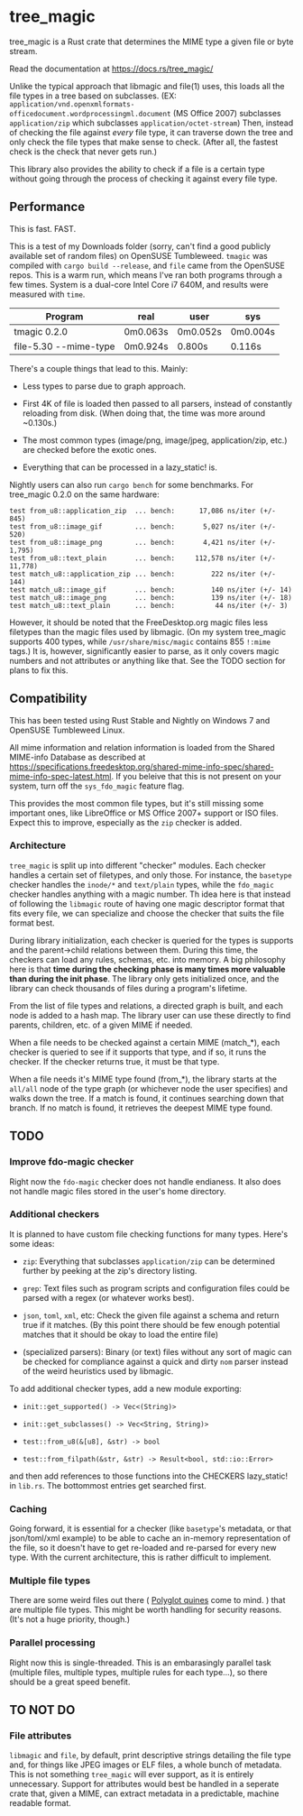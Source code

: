 # tree_magic

tree_magic is a Rust crate that determines the MIME type a given file or byte stream. 

Read the documentation at https://docs.rs/tree_magic/

Unlike the typical approach that libmagic and file(1) uses, this loads all the file types in a tree based on subclasses. (EX: `application/vnd.openxmlformats-officedocument.wordprocessingml.document` (MS Office 2007) subclasses `application/zip` which subclasses `application/octet-stream`) Then, instead of checking the file against *every* file type, it can traverse down the tree and only check the file types that make sense to check. (After all, the fastest check is the check that never gets run.)

This library also provides the ability to check if a file is a certain type without going through the process of checking it against every file type.

## Performance

This is fast. FAST.

This is a test of my Downloads folder (sorry, can't find a good publicly available set of random files) on OpenSUSE Tumbleweed. `tmagic` was compiled with `cargo build --release`, and `file` came from the OpenSUSE repos. This is a warm run, which means I've ran both programs through a few times. System is a dual-core Intel Core i7 640M, and results were measured with `time`.

Program | real | user | sys
--------|------|------|-----
tmagic 0.2.0 | 0m0.063s | 0m0.052s | 0m0.004s
file-5.30 --mime-type | 0m0.924s | 0.800s | 0.116s

There's a couple things that lead to this. Mainly:

- Less types to parse due to graph approach.

- First 4K of file is loaded then passed to all parsers, instead of constantly reloading from disk. (When doing that, the time was more around ~0.130s.)

- The most common types (image/png, image/jpeg, application/zip, etc.) are checked before the exotic ones.

- Everything that can be processed in a lazy_static! is.

Nightly users can also run `cargo bench` for some benchmarks. For tree_magic 0.2.0 on the same hardware:

    test from_u8::application_zip  ... bench:      17,086 ns/iter (+/- 845)
    test from_u8::image_gif        ... bench:       5,027 ns/iter (+/- 520)
    test from_u8::image_png        ... bench:       4,421 ns/iter (+/- 1,795)
    test from_u8::text_plain       ... bench:     112,578 ns/iter (+/- 11,778)
    test match_u8::application_zip ... bench:         222 ns/iter (+/- 144)
    test match_u8::image_gif       ... bench:         140 ns/iter (+/- 14)
    test match_u8::image_png       ... bench:         139 ns/iter (+/- 18)
    test match_u8::text_plain      ... bench:          44 ns/iter (+/- 3)

However, it should be noted that the FreeDesktop.org magic files less filetypes than the magic files used by libmagic. (On my system tree_magic supports 400 types, while `/usr/share/misc/magic` contains 855 `!:mime` tags.) It is, however, significantly easier to parse, as it only covers magic numbers and not attributes or anything like that. See the TODO section for plans to fix this.

## Compatibility

This has been tested using Rust Stable and Nightly on Windows 7 and OpenSUSE Tumbleweed Linux.

All mime information and relation information is loaded from the Shared MIME-info Database as described at https://specifications.freedesktop.org/shared-mime-info-spec/shared-mime-info-spec-latest.html. If you beleive that this is not present on your system, turn off the `sys_fdo_magic` feature flag.

This provides the most common file types, but it's still missing some important ones, like LibreOffice or MS Office 2007+ support or ISO files. Expect this to improve, especially as the `zip` checker is added.

### Architecture

`tree_magic` is split up into different "checker" modules. Each checker handles a certain set of filetypes, and only those. For instance, the `basetype` checker handles the `inode/*` and `text/plain` types, while the `fdo_magic` checker handles anything with a magic number. Th idea here is that instead of following the `libmagic` route of having one magic descriptor format that fits every file, we can specialize and choose the checker that suits the file format best.

During library initialization, each checker is queried for the types is supports and the parent->child relations between them. During this time, the checkers can load any rules, schemas, etc. into memory. A big philosophy here is that **time during the checking phase is many times more valuable than during the init phase**. The library only gets initialized once, and the library can check thousands of files during a program's lifetime.

From the list of file types and relations, a directed graph is built, and each node is added to a hash map. The library user can use these directly to find parents, children, etc. of a given MIME if needed.

When a file needs to be checked against a certain MIME (match_*), each checker is queried to see if it supports that type, and if so, it runs the checker. If the checker returns true, it must be that type.

When a file needs it's MIME type found (from_*), the library starts at the `all/all` node of the type graph (or whichever node the user specifies) and walks down the tree. If a match is found, it continues searching down that branch. If no match is found, it retrieves the deepest MIME type found.

## TODO

### Improve fdo-magic checker

Right now the `fdo-magic` checker does not handle endianess. It also does not handle magic files stored in the user's home directory.

### Additional checkers

It is planned to have custom file checking functions for many types. Here's some ideas:

- `zip`: Everything that subclasses `application/zip` can be determined further by peeking at the zip's directory listing. 

- `grep`: Text files such as program scripts and configuration files could be parsed with a regex (or whatever works best). 

- `json`, `toml`, `xml`, etc: Check the given file against a schema and return true if it matches. (By this point there should be few enough potential matches that it should be okay to load the entire file)

- (specialized parsers): Binary (or text) files without any sort of magic can be checked for compliance against a quick and dirty `nom` parser instead of the weird heuristics used by libmagic.

To add additional checker types, add a new module exporting:

- `init::get_supported() -> Vec<(String)>`

- `init::get_subclasses() -> Vec<String, String)>`

- `test::from_u8(&[u8], &str) -> bool`

- `test::from_filpath(&str, &str) -> Result<bool, std::io::Error>`
    
and then add references to those functions into the CHECKERS lazy_static! in `lib.rs`. The bottommost entries get searched first.

### Caching

Going forward, it is essential for a checker (like `basetype`'s metadata, or that json/toml/xml example) to be able to cache an in-memory representation of the file, so it doesn't have to get re-loaded and re-parsed for every new type. With the current architecture, this is rather difficult to implement.

### Multiple file types

There are some weird files out there ( [Polyglot quines](https://en.wikipedia.org/wiki/Polyglot_(computing)) come to mind. ) that are multiple file types. This might be worth handling for security reasons. (It's not a huge priority, though.)

### Parallel processing

Right now this is single-threaded. This is an embarasingly parallel task (multiple files, multiple types, multiple rules for each type...), so there should be a great speed benefit.

## TO NOT DO

### File attributes

`libmagic` and `file`, by default, print descriptive strings detailing the file type and, for things like JPEG images or ELF files, a whole bunch of metadata. This is not something `tree_magic` will ever support, as it is entirely unnecessary. Support for attributes would best be handled in a seperate crate that, given a MIME, can extract metadata in a predictable, machine readable format.
